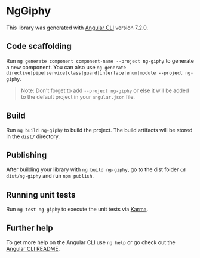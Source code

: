 # NgGiphy

This library was generated with [Angular CLI](https://github.com/angular/angular-cli) version 7.2.0.

## Code scaffolding

Run `ng generate component component-name --project ng-giphy` to generate a new component. You can also use `ng generate directive|pipe|service|class|guard|interface|enum|module --project ng-giphy`.
> Note: Don't forget to add `--project ng-giphy` or else it will be added to the default project in your `angular.json` file. 

## Build

Run `ng build ng-giphy` to build the project. The build artifacts will be stored in the `dist/` directory.

## Publishing

After building your library with `ng build ng-giphy`, go to the dist folder `cd dist/ng-giphy` and run `npm publish`.

## Running unit tests

Run `ng test ng-giphy` to execute the unit tests via [Karma](https://karma-runner.github.io).

## Further help

To get more help on the Angular CLI use `ng help` or go check out the [Angular CLI README](https://github.com/angular/angular-cli/blob/master/README.md).
